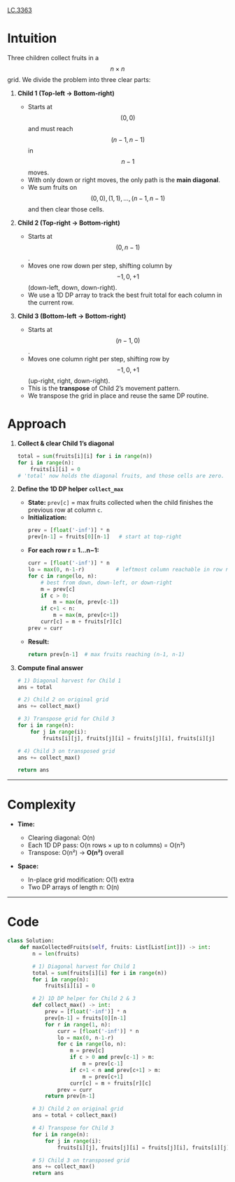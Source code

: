 [LC.3363](https://leetcode.com/problems/find-the-maximum-number-of-fruits-collected/description/)


# Intuition

Three children collect fruits in a $$n\times n$$ grid. We divide the problem into three clear parts:

1. **Child 1 (Top-left → Bottom-right)**
   - Starts at $$(0,0)$$ and must reach $$(n-1,n-1)$$ in $$n-1$$ moves.
   - With only down or right moves, the only path is the **main diagonal**.
   - We sum fruits on $$(0,0), (1,1), \dots, (n-1,n-1)$$ and then clear those cells.

2. **Child 2 (Top-right → Bottom-right)**
   - Starts at $$(0,n-1)$$.
   - Moves one row down per step, shifting column by $$-1,0,+1$$ (down-left, down, down-right).
   - We use a 1D DP array to track the best fruit total for each column in the current row.

3. **Child 3 (Bottom-left → Bottom-right)**
   - Starts at $$(n-1,0)$$.
   - Moves one column right per step, shifting row by $$-1,0,+1$$ (up-right, right, down-right).
   - This is the **transpose** of Child 2’s movement pattern.
   - We transpose the grid in place and reuse the same DP routine.

# Approach

1. **Collect & clear Child 1’s diagonal**
   ```python
   total = sum(fruits[i][i] for i in range(n))
   for i in range(n):
       fruits[i][i] = 0
   # 'total' now holds the diagonal fruits, and those cells are zero.
   ```

2. **Define the 1D DP helper `collect_max`**
   - **State:** `prev[c]` = max fruits collected when the child finishes the previous row at column `c`.
   - **Initialization:**
     ```python
     prev = [float('-inf')] * n
     prev[n-1] = fruits[0][n-1]   # start at top-right
     ```
   - **For each row r = 1…n−1:**
     ```python
     curr = [float('-inf')] * n
     lo = max(0, n-1-r)          # leftmost column reachable in row r
     for c in range(lo, n):
         # best from down, down-left, or down-right
         m = prev[c]
         if c > 0:
             m = max(m, prev[c-1])
         if c+1 < n:
             m = max(m, prev[c+1])
         curr[c] = m + fruits[r][c]
     prev = curr
     ```
   - **Result:**
     ```python
     return prev[n-1]  # max fruits reaching (n-1, n-1)
     ```

3. **Compute final answer**
   ```python
   # 1) Diagonal harvest for Child 1
   ans = total

   # 2) Child 2 on original grid
   ans += collect_max()

   # 3) Transpose grid for Child 3
   for i in range(n):
       for j in range(i):
           fruits[i][j], fruits[j][i] = fruits[j][i], fruits[i][j]

   # 4) Child 3 on transposed grid
   ans += collect_max()

   return ans
   ```

---

# Complexity

- **Time:**
  - Clearing diagonal: O(n)
  - Each 1D DP pass: O(n rows × up to n columns) = O(n²)
  - Transpose: O(n²)
  → **O(n²)** overall

- **Space:**
  - In-place grid modification: O(1) extra
  - Two DP arrays of length n: O(n)

---

# Code
```python []
class Solution:
    def maxCollectedFruits(self, fruits: List[List[int]]) -> int:
        n = len(fruits)

        # 1) Diagonal harvest for Child 1
        total = sum(fruits[i][i] for i in range(n))
        for i in range(n):
            fruits[i][i] = 0

        # 2) 1D DP helper for Child 2 & 3
        def collect_max() -> int:
            prev = [float('-inf')] * n
            prev[n-1] = fruits[0][n-1]
            for r in range(1, n):
                curr = [float('-inf')] * n
                lo = max(0, n-1-r)
                for c in range(lo, n):
                    m = prev[c]
                    if c > 0 and prev[c-1] > m:
                        m = prev[c-1]
                    if c+1 < n and prev[c+1] > m:
                        m = prev[c+1]
                    curr[c] = m + fruits[r][c]
                prev = curr
            return prev[n-1]

        # 3) Child 2 on original grid
        ans = total + collect_max()

        # 4) Transpose for Child 3
        for i in range(n):
            for j in range(i):
                fruits[i][j], fruits[j][i] = fruits[j][i], fruits[i][j]

        # 5) Child 3 on transposed grid
        ans += collect_max()
        return ans
```

